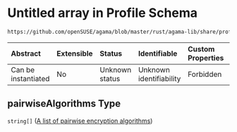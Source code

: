 # Untitled array in Profile Schema

```txt
https://github.com/openSUSE/agama/blob/master/rust/agama-lib/share/profile.schema.json#/properties/network/properties/connections/items/properties/wireless/properties/pairwiseAlgorithms
```



| Abstract            | Extensible | Status         | Identifiable            | Custom Properties | Additional Properties | Access Restrictions | Defined In                                                          |
| :------------------ | :--------- | :------------- | :---------------------- | :---------------- | :-------------------- | :------------------ | :------------------------------------------------------------------ |
| Can be instantiated | No         | Unknown status | Unknown identifiability | Forbidden         | Allowed               | none                | [profile.schema.json\*](profile.schema.json "open original schema") |

## pairwiseAlgorithms Type

`string[]` ([A list of pairwise encryption algorithms](profile-properties-network-settings-properties-network-connections-to-be-defined-items-properties-wireless-configuration-properties-pairwisealgorithms-a-list-of-pairwise-encryption-algorithms.md))
